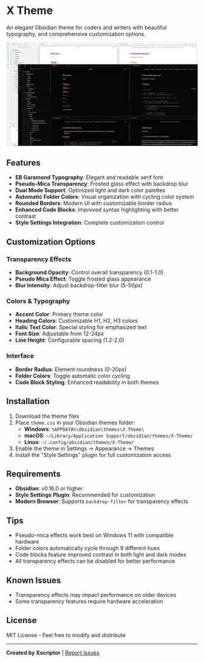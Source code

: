 # X Theme

An elegant Obsidian theme for coders and writers with beautiful typography, and comprehensive customization options.

![Preview](preview.png)

## Features

- **EB Garamond Typography**: Elegant and readable serif font
- **Pseudo-Mica Transparency**: Frosted glass effect with backdrop blur
- **Dual Mode Support**: Optimized light and dark color palettes
- **Automatic Folder Colors**: Visual organization with cycling color system
- **Rounded Borders**: Modern UI with customizable border radius
- **Enhanced Code Blocks**: Improved syntax highlighting with better contrast
- **Style Settings Integration**: Complete customization control

## Customization Options

### Transparency Effects
- **Background Opacity**: Control overall transparency (0.1-1.0)
- **Pseudo Mica Effect**: Toggle frosted glass appearance
- **Blur Intensity**: Adjust backdrop-filter blur (5-50px)

### Colors & Typography
- **Accent Color**: Primary theme color
- **Heading Colors**: Customizable H1, H2, H3 colors
- **Italic Text Color**: Special styling for emphasized text
- **Font Size**: Adjustable from 12-24px
- **Line Height**: Configurable spacing (1.2-2.0)

### Interface
- **Border Radius**: Element roundness (0-20px)
- **Folder Colors**: Toggle automatic color cycling
- **Code Block Styling**: Enhanced readability in both themes

## Installation

1. Download the theme files
2. Place `theme.css` in your Obsidian themes folder:
   - **Windows**: `%APPDATA%\Obsidian\themes\X-Theme\`
   - **macOS**: `~/Library/Application Support/obsidian/themes/X-Theme/`
   - **Linux**: `~/.config/obsidian/themes/X-Theme/`
3. Enable the theme in Settings → Appearance → Themes
4. Install the "Style Settings" plugin for full customization access

## Requirements

- **Obsidian**: v0.16.0 or higher
- **Style Settings Plugin**: Recommended for customization
- **Modern Browser**: Supports `backdrop-filter` for transparency effects

## Tips

- Pseudo-mica effects work best on Windows 11 with compatible hardware
- Folder colors automatically cycle through 9 different hues
- Code blocks feature improved contrast in both light and dark modes
- All transparency effects can be disabled for better performance

## Known Issues

- Transparency effects may impact performance on older devices
- Some transparency features require hardware acceleration

## License

MIT License - Feel free to modify and distribute

---

**Created by Xscriptor** | [Report Issues](https://github.com/xscriptorcode/X/issues)